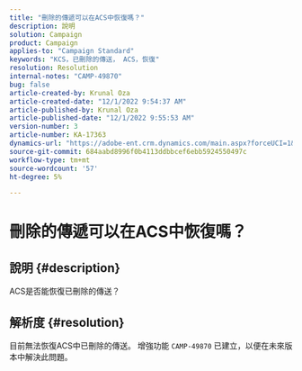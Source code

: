 ```yaml
---
title: "刪除的傳遞可以在ACS中恢復嗎？"
description: 說明
solution: Campaign
product: Campaign
applies-to: "Campaign Standard"
keywords: "KCS，已刪除的傳送， ACS，恢復"
resolution: Resolution
internal-notes: "CAMP-49870"
bug: false
article-created-by: Krunal Oza
article-created-date: "12/1/2022 9:54:37 AM"
article-published-by: Krunal Oza
article-published-date: "12/1/2022 9:55:53 AM"
version-number: 3
article-number: KA-17363
dynamics-url: "https://adobe-ent.crm.dynamics.com/main.aspx?forceUCI=1&pagetype=entityrecord&etn=knowledgearticle&id=2f0d6c27-5e71-ed11-9561-6045bd006a22"
source-git-commit: 684aabd8996f0b4113ddbbcef6ebb5924550497c
workflow-type: tm+mt
source-wordcount: '57'
ht-degree: 5%

---
```


# 刪除的傳遞可以在ACS中恢復嗎？

## 說明 {#description}


ACS是否能恢復已刪除的傳送？


## 解析度 {#resolution}


目前無法恢復ACS中已刪除的傳送。 增強功能 `CAMP-49870` 已建立，以便在未來版本中解決此問題。
